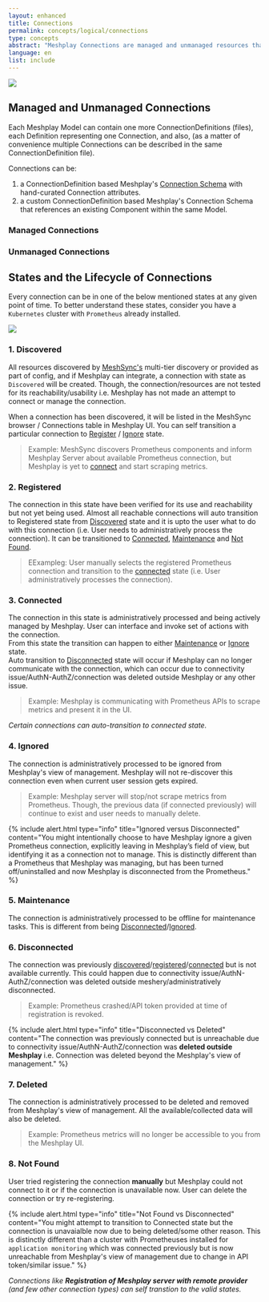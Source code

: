 ```yaml
---
layout: enhanced
title: Connections
permalink: concepts/logical/connections
type: concepts
abstract: "Meshplay Connections are managed and unmanaged resources that either through discovery or manual entry are managed a state machine and used within one or more Environments."
language: en
list: include
---
```


![]({{site.baseurl}}/assets/img/architecture/meshery-server-registration-with-remote-providers.svg)

## Managed and Unmanaged Connections
Each Meshplay Model can contain one more ConnectionDefinitions (files), each Definition representing one Connection, and also, (as a matter of convenience multiple Connections can be described in the same ConnectionDefinition file).

Connections can be:

1) a ConnectionDefinition based Meshplay's [Connection Schema](https://github.com/khulnasoft/schemas/blob/master/openapi/schemas/connections.yml) with hand-curated Connection attributes. 
2) a custom ConnectionDefinition based Meshplay's Connection Schema that references an existing Component within the same Model.

### Managed Connections

### Unmanaged Connections

<!-- Add about managed and unmanaged connections, state diff b/w maanged and munamanaged -->
## States and the Lifecycle of Connections

Every connection can be in one of the below mentioned states at any given point of time. To better understand these states, consider you have a `Kubernetes` cluster with `Prometheus` already installed.

![]({{site.baseurl}}/assets/img/lifecycle-management/states-for-kubernetes-cluster-connections.svg)

### 1. Discovered

All resources discovered by [MeshSync's](meshsync.md) multi-tier discovery or provided as part of config, and if Meshplay can integrate, a connection with state as `Discovered` will be created. Though, the connection/resources are not tested for its reachability/usability i.e. Meshplay has not made an attempt to connect or manage the connection.

When a connection has been discovered, it will be listed in the MeshSync browser / Connections table in Meshplay UI. You can self transition a particular connection to [Register](#2-registered) / [Ignore](#4-ignored) state.

> Example: MeshSync discovers Prometheus components and inform Meshplay Server about available Prometheus connection, but Meshplay is yet to [connect](#3-connected) and start scraping metrics.

### 2. Registered

The connection in this state have been verified for its use and reachability but not yet being used. Almost all reachable connections will auto transition to Registered state from [Discovered](#1-discovered) state and it is upto the user what to do with this connection (i.e. User needs to administratively process the connection). It can be transitioned to [Connected](#3-connected), [Maintenance](#5-maintenance) and [Not Found](#8-not-found).

> EExampleg: User manually selects the registered Prometheus connection and transition to the [connected](#3-connected) state (i.e. User administratively processes the connection).

### 3. Connected

The connection in this state is administratively processed and being actively managed by Meshplay. User can interface and invoke set of actions with the connection.</br>
From this state the transition can happen to either [Maintenance](#5-maintenance) or [Ignore](#4-ignored) state. </br> Auto transition to [Disconnected](#6-disconnected) state will occur if Meshplay can no longer communicate with the connection, which can occur due to connectivity issue/AuthN-AuthZ/connection was deleted outside Meshplay or any other issue.

> Example: Meshplay is communicating with Prometheus APIs to scrape metrics and present it in the UI.

_Certain connections can auto-transition to connected state._

### 4. Ignored

The connection is administratively processed to be ignored from Meshplay's view of management. Meshplay will not re-discover this connection even when current user session gets expired.

> Example: Meshplay server will stop/not scrape metrics from Prometheus. Though, the previous data (if connected previously) will continue to exist and user needs to manually delete.

{% include alert.html type="info" title="Ignored versus Disconnected" content="You might intentionally choose to have Meshplay ignore a given Prometheus connection, explicitly leaving in Meshplay’s field of view, but identifying it as a connection not to manage. This is distinctly different than a Prometheus that Meshplay was managing, but has been turned off/uninstalled and now Meshplay is disconnected from the Prometheus." %}

### 5. Maintenance

The connection is administratively processed to be offline for maintenance tasks. This is different from being [Disconnected](#6-disconnected)/[Ignored](#4-ignored).

### 6. Disconnected

The connection was previously [discovered](#1-discovered)/[registered](#2-registered)/[connected](#3-connected) but is not available currently. This could happen due to connectivity issue/AuthN-AuthZ/connection was deleted outside meshery/administratively disconnected.

> Example: Prometheus crashed/API token provided at time of registration is revoked.

{% include alert.html type="info" title="Disconnected vs Deleted" content="The connection was previously connected but is unreachable due to connectivity issue/AuthN-AuthZ/connection was **deleted outside Meshplay** i.e. Connection was deleted beyond the Meshplay's view of management." %}

### 7. Deleted

The connection is administratively processed to be deleted and removed from Meshplay's view of management. All the available/collected data will also be deleted.

> Example: Prometheus metrics will no longer be accessible to you from the Meshplay UI.

### 8. Not Found

User tried registering the connection **manually** but Meshplay could not connect to it or if the connection is unavailable now. User can delete the connection or try re-registering.

{% include alert.html type="info" title="Not Found vs Disconnected" content="You might attempt to transition to Connected state but the connection is unavaialble now due to being deleted/some other reason. This is distinctly different than a cluster with Prometheuses installed for `application monitoring` which was connected previously but is now unreachable from Meshplay's view of management due to change in API token/similar issue." %}

_Connections like **Registration of Meshplay server with remote provider** (and few other connection types) can self transtion to the valid states._
